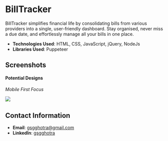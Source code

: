 # BillTracker
BillTracker simplifies financial life by consolidating bills from various providers into a single, user-friendly dashboard. Stay organised, never miss a due date, and effortlessly manage all your bills in one place.

- **Technologies Used**: HTML, CSS, JavaScript, jQuery, NodeJs
- **Libraries Used**: Puppeteer

## Screenshots
#### Potential Designs

*Mobile First Focus*

<img src="![Alt text](frontend/src/images/MobileFirstDesign.png)" height="400">

## Contact Information

- **Email**: gsgghotra@gmail.com
- **LinkedIn**: [gsgghotra](https://www.linkedin.com/in/gsgghotra/)